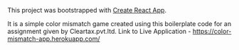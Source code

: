 This project was bootstrapped with [Create React App](https://github.com/facebookincubator/create-react-app).

It is a simple color mismatch game created using this boilerplate code for an assignment given by Cleartax.pvt.ltd.
Link to Live Application - https://color-mismatch-app.herokuapp.com/
